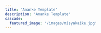 ```yaml
---
title: 'Ananke Template'
description: 'Ananke Template'
cascade:
  featured_image: '/images/misyakaike.jpg'
---
```

